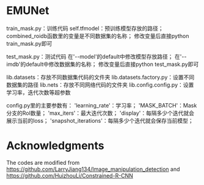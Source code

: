# EMUNet
  
train_mask.py：训练代码
self.tfmodel：预训练模型存放的路径；
combined_roidb函数里的变量是不同数据集的名称；
修改变量后直接python train_mask.py即可

test_mask.py：测试代码
在'--model'的default中修改模型存放路径；
在'--imdb'的default中修改数据集的名称；
修改变量后直接python test_mask.py即可


lib.datasets：存放不同数据集代码的文件夹
lib.datasets.factory.py：设置不同数据集的路径
lib.nets：存放不同网络代码的文件夹
lib.config.config.py：设置学习率，迭代次数等超参数

config.py里的主要参数有：
'learning_rate'：学习率；
'MASK_BATCH'：Mask分支的RoI数量；
'max_iters'：最大迭代次数；
'display'：每隔多少个迭代就会展示当前的loss；
'snapshot_iterations'：每隔多少个迭代就会保存当前模型；

# Acknowledgments
The codes are modified from https://github.com/LarryJiang134/Image_manipulation_detection and https://github.com/HuizhouLi/Constrained-R-CNN
